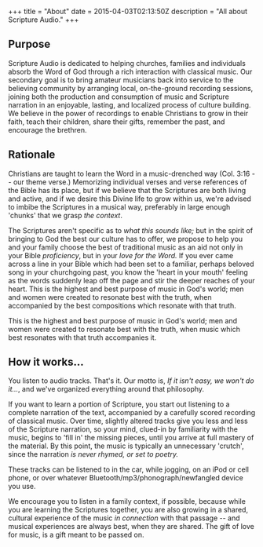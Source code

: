 +++
title = "About"
date = 2015-04-03T02:13:50Z
description = "All about Scripture Audio."
+++

## Purpose

Scripture Audio is dedicated to helping churches, families and individuals absorb the Word of God through a rich interaction with classical music.  Our secondary goal is to bring amateur musicians back into service to the believing community by arranging local, on-the-ground recording sessions, joining both the production and consumption of music and Scripture narration in an enjoyable, lasting, and localized process of culture building.  We believe in the power of recordings to enable Christians to grow in their faith, teach their children, share their gifts, remember the past, and encourage the brethren.  

## Rationale

Christians are taught to learn the Word in a music-drenched way (Col. 3:16 -- our theme verse.)  Memorizing individual verses and verse references of the Bible has its place, but if we believe that the Scriptures are both living and active, and if we desire this Divine life to grow within us, we're advised to imbibe the Scriptures in a musical way, preferably in large enough 'chunks' that we grasp *the context*.  

The Scriptures aren't specific as to *what this sounds like;* but in the spirit of bringing to God the best our culture has to offer, we propose to help you and your family choose the best of traditional music as an aid not only in your Bible *proficiency*, but in your *love for the Word.*  If you ever came across a line in your Bible which had been set to a familiar, perhaps beloved song in your churchgoing past, you know the 'heart in your mouth' feeling as the words suddenly leap off the page and stir the deeper reaches of your heart.  This is the highest and best purpose of music in God's world; men and women were created to resonate best with the truth, when accompanied by the best compositions which resonate with that truth.

This is the highest and best purpose of music in God's world; men and women were created to resonate best with the truth, when music which best resonates with that truth accompanies it.

## How it works...
You listen to audio tracks.  That's it.  Our motto is, *If it isn't easy, we won't do it...*, and we've organized everything around that philosophy.

If you want to learn a portion of Scripture, you start out listening to a complete narration of the text, accompanied by a carefully scored recording of classical music.  Over time, slightly altered tracks give you less and less of the Scripture narration, so your mind, clued-in by familiarity with the music, begins to 'fill in' the missing pieces, until you arrive at full mastery of the material.  By this point, the music is typically an unnecessary 'crutch', since the narration *is never rhymed, or set to poetry.*

These tracks can be listened to in the car, while jogging, on an iPod or cell phone, or over whatever Bluetooth/mp3/phonograph/newfangled device you use.

We encourage you to listen in a family context, if possible, because while you are learning the Scriptures together, you are also growing in a shared, cultural experience of the music *in connection* with that passage -- and musical experiences are always best, when they are shared.  The gift of love for music, is a gift meant to be passed on.
